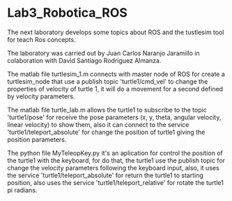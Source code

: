 # Lab3_Robotica_ROS
The next laboratory develops some topics about ROS and the tustlesim tool for teach Ros concepts.

The laboratory was carried out by Juan Carlos Naranjo Jaramillo in colaboration with David Santiago Rodriguez Almanza.

The matlab file turtlesim_1.m connects with master node of ROS for create a turtlesim_node that use a publish topic 'turtle1/cmd_vel' to change the properties of velocity of turtle 1, it will do a movement for a second defined by velocity parameters.

The matlab file turtle_lab.m allows the turtle1 to subscribe to the topic 'turtle1/pose' for receive the pose parameters (x, y, theta, angular velocity, linear velocity) to show them, also it can connect to the service 'turtle1/teleport_absolute' for change the position of turtle1 giving the position parameters.

The python file MyTeleopKey.py it's an aplication for control the position of the turtle1 with the keyboard, for do that, the turtle1 use the publish topic for change the velocity parameters following the keyboard input, also, it uses the service 'turtle1/teleport_absolute' for return the turtle1 to starting position, also uses the service 'turtle1/teleport_relative' for rotate the turtle1 pi radians.
